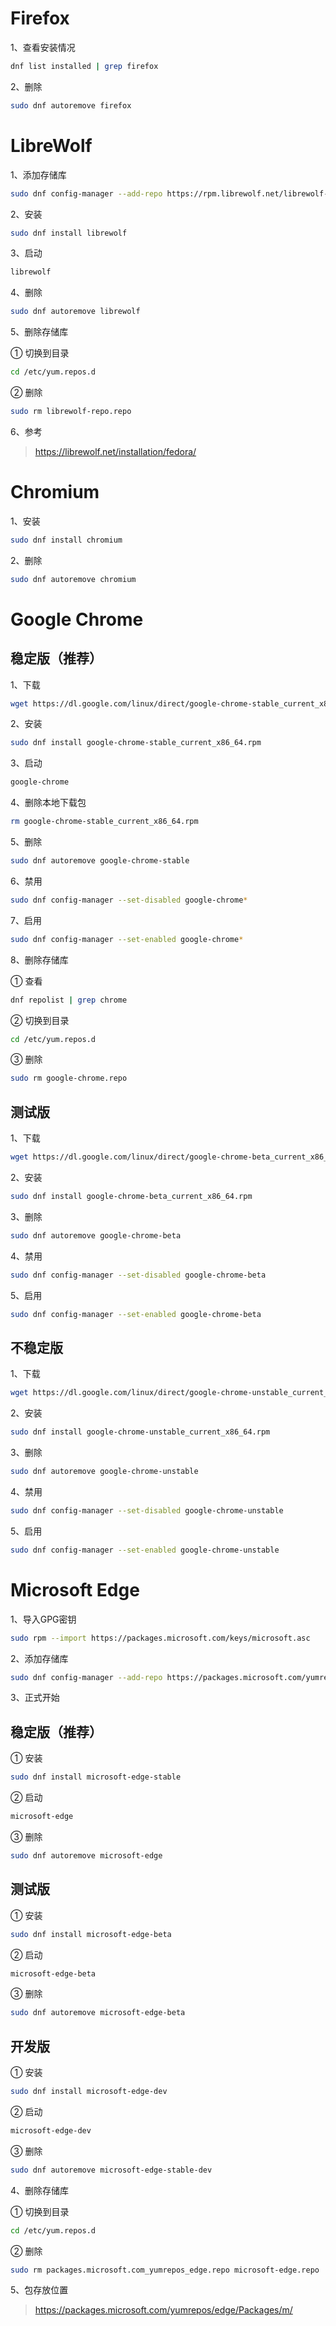 # Firefox

1、查看安装情况

```sh
dnf list installed | grep firefox
```

2、删除

```sh
sudo dnf autoremove firefox
```

# LibreWolf

1、添加存储库

```sh
sudo dnf config-manager --add-repo https://rpm.librewolf.net/librewolf-repo.repo
```

2、安装

```sh
sudo dnf install librewolf
```

3、启动

```sh
librewolf
```

4、删除

```sh
sudo dnf autoremove librewolf
```

5、删除存储库

① 切换到目录

```sh
cd /etc/yum.repos.d
```

② 删除

```sh
sudo rm librewolf-repo.repo
```

6、参考

> https://librewolf.net/installation/fedora/

# Chromium

1、安装

```sh
sudo dnf install chromium
```

2、删除

```sh
sudo dnf autoremove chromium
```

# Google Chrome

## 稳定版（推荐）

1、下载

```sh
wget https://dl.google.com/linux/direct/google-chrome-stable_current_x86_64.rpm
```

2、安装

```sh
sudo dnf install google-chrome-stable_current_x86_64.rpm
```

3、启动

```sh
google-chrome
```

4、删除本地下载包

```sh
rm google-chrome-stable_current_x86_64.rpm
```

5、删除

```sh
sudo dnf autoremove google-chrome-stable
```

6、禁用

```sh
sudo dnf config-manager --set-disabled google-chrome*
```

7、启用

```sh
sudo dnf config-manager --set-enabled google-chrome*
```

8、删除存储库

① 查看

```sh
dnf repolist | grep chrome
```

② 切换到目录

```sh
cd /etc/yum.repos.d
```

③ 删除

```sh
sudo rm google-chrome.repo
```

## 测试版

1、下载

```sh
wget https://dl.google.com/linux/direct/google-chrome-beta_current_x86_64.rpm
```

2、安装

```sh
sudo dnf install google-chrome-beta_current_x86_64.rpm
```

3、删除

```sh
sudo dnf autoremove google-chrome-beta
```

4、禁用

```sh
sudo dnf config-manager --set-disabled google-chrome-beta
```

5、启用

```sh
sudo dnf config-manager --set-enabled google-chrome-beta
```

## 不稳定版

1、下载

```sh
wget https://dl.google.com/linux/direct/google-chrome-unstable_current_x86_64.rpm
```

2、安装

```sh
sudo dnf install google-chrome-unstable_current_x86_64.rpm
```

3、删除

```sh
sudo dnf autoremove google-chrome-unstable
```

4、禁用

```sh
sudo dnf config-manager --set-disabled google-chrome-unstable
```

5、启用

```sh
sudo dnf config-manager --set-enabled google-chrome-unstable
```

# Microsoft Edge

1、导入GPG密钥

```sh
sudo rpm --import https://packages.microsoft.com/keys/microsoft.asc
```

2、添加存储库

```sh
sudo dnf config-manager --add-repo https://packages.microsoft.com/yumrepos/edge
```

3、正式开始

## 稳定版（推荐）

① 安装

```sh
sudo dnf install microsoft-edge-stable
```

② 启动

```sh
microsoft-edge
```

③ 删除

```sh
sudo dnf autoremove microsoft-edge
```

## 测试版

① 安装

```sh
sudo dnf install microsoft-edge-beta
```
② 启动

```sh
microsoft-edge-beta
```

③ 删除

```sh
sudo dnf autoremove microsoft-edge-beta
```

## 开发版

① 安装

```sh
sudo dnf install microsoft-edge-dev
```
② 启动

```sh
microsoft-edge-dev
```

③ 删除

```sh
sudo dnf autoremove microsoft-edge-stable-dev
```

4、删除存储库

① 切换到目录

```sh
cd /etc/yum.repos.d
```

② 删除

```sh
sudo rm packages.microsoft.com_yumrepos_edge.repo microsoft-edge.repo
```

5、包存放位置

> https://packages.microsoft.com/yumrepos/edge/Packages/m/
